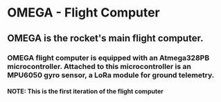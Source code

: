 # OMEGA - Flight Computer

## OMEGA is the rocket's main flight computer.

### OMEGA flight computer is equipped with an Atmega328PB microcontroller. Attached to this microcontroller is an MPU6050 gyro sensor, a LoRa module for ground telemetry. 

#### NOTE: This is the first iteration of the flight computer 
